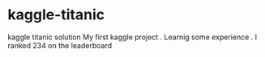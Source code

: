 # kaggle-titanic
kaggle titanic solution
My first kaggle project . Learnig some experience . I ranked 234 on the leaderboard
